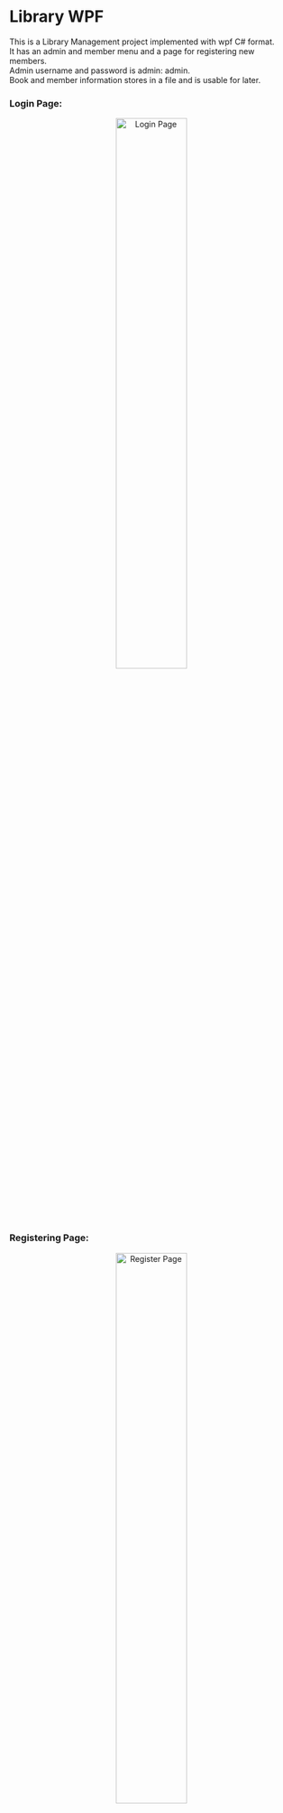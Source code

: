 # Library WPF
This is a Library Management project implemented with wpf C# format.\
It has an admin and member menu and a page for registering new members.\
Admin username and password is admin: admin.\
Book and member information stores in a file and is usable for later.
<h3>Login Page:</h3>
<p align="center">
  <img src="https://github.com/AminFiroozi/LibraryWPF/tree/main/pictures/login.png" width=50% height=50% title="Login Page">
</p>
<h3>
  Registering Page:
</h3>
<p align="center">
  <img src="https://github.com/TheBigBaldHead/LibraryWPF/tree/main/pictures/register.png" width=50% height=50% title="Register Page">
</p>
<h3>
  Admin Menu:
</h3>
<p align="center">
  <img src="https://github.com/TheBigBaldHead/LibraryWPF/tree/main/pictures/admin_menu.png" width=50% height=50% title="Admin Menu">
</p>
<h3>
  Member Menu:
</h3>
<p align="center">
  <img src="https://github.com/TheBigBaldHead/LibraryWPF/tree/main/pictures/member_menu.png" width=50% height=50% title="Member Menu">
</p>
<h3>
  Edit Profile:
</h3>
<p align="center">
  <img src="https://github.com/TheBigBaldHead/LibraryWPF/tree/main/pictures/edit_profile.png" width=50% height=50% title="Edit Profile">
</p>
<h3>
  Search Book:
</h3>
<p align="center">
  <img src="https://github.com/TheBigBaldHead/LibraryWPF/tree/main/pictures/search_book.png" width=50% height=50% title="Search Book">
</p>
<h3>
  Search Member:
</h3>
<p align="center">
  <img src="https://github.com/TheBigBaldHead/LibraryWPF/tree/main/pictures/search_member.png" width=50% height=50% title="Search Member">
</p>
<h3>
  Show Book Info:
</h3>
<p align="center">
  <img src="https://github.com/TheBigBaldHead/LibraryWPF/tree/main/pictures/show_book_info.png" width=50% height=50% title="Show Book Info">
</p>
<h3>
  Show Member Info:</h3>
<p align="center">
  <img src="https://github.com/TheBigBaldHead/LibraryWPF/tree/main/pictures/show_member_info.png" width=50% height=50% title="Show Member Info">
</p>
